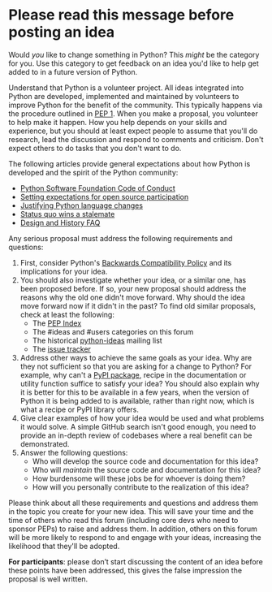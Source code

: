 # Please read this message before posting an idea

Would *you* like to change something in Python? This *might* be the category for you. Use this category to get feedback on an idea you'd like to help get added to in a future version of Python.

Understand that Python is a volunteer project. All ideas integrated into Python are developed, implemented and maintained by volunteers to improve Python for the benefit of the community. This typically happens via the procedure outlined in [PEP 1](https://peps.python.org/pep-0001). When you make a proposal, you volunteer to help make it happen. How you help depends on your skills and experience, but you should at least expect people to assume that you'll do research, lead the discussion and respond to comments and criticism. Don't expect others to do tasks that you don't want to do.

The following articles provide general expectations about how Python is developed and the spirit of the Python community:

- [Python Software Foundation Code of Conduct](https://policies.python.org/python.org/code-of-conduct/#our-community)
- [Setting expectations for open source participation](https://snarky.ca/setting-expectations-for-open-source-participation)
- [Justifying Python language changes](https://www.curiousefficiency.org/posts/2011/02/justifying-python-language-changes/)
- [Status quo wins a stalemate](https://www.curiousefficiency.org/posts/2011/02/status-quo-wins-stalemate/)
- [Design and History FAQ](https://docs.python.org/dev/faq/design.html)

Any serious proposal must address the following requirements and questions:

1. First, consider Python's [Backwards Compatibility Policy](https://peps.python.org/pep-0387) and its implications for your idea.
2. You should also investigate whether your idea, or a similar one, has been proposed before. If so, your new proposal should address the reasons why the old one didn't move forward. Why should the idea move forward now if it didn't in the past? To find old similar proposals, check at least the following:
    - The [PEP Index](https://peps.python.org/pep-0000)
    - The #ideas and #users categories on this forum
    - The historical [python-ideas](https://mail.python.org/archives/list/python-ideas@python.org) mailing list
    - The [issue tracker](https://github.com/python/cpython/labels/type-feature)
3. Address other ways to achieve the same goals as your idea. Why are they not sufficient so that you are asking for a change to Python? For example, why can't a [PyPI package](https://pypi.org), recipe in the documentation or utility function suffice to satisfy your idea? You should also explain why it is better for this to be available in a few years, when the version of Python it is being added to is available, rather than right now, which is what a recipe or PyPI library offers.
4. Give clear examples of how your idea would be used and what problems it would solve. A simple GitHub search isn't good enough, you need to provide an in-depth review of codebases where a real benefit can be demonstrated.
5. Answer the following questions:
    - Who will develop the source code and documentation for this idea?
    - Who will *maintain* the source code and documentation for this idea?
    - How burdensome will these jobs be for whoever is doing them?
    - How will you personally contribute to the realization of this idea?

Please think about all these requirements and questions and address them in the topic you create for your new idea. This will save your time and the time of others who read this forum (including core devs who need to sponsor PEPs) to raise and address them. In addition, others on this forum will be more likely to respond to and engage with your ideas, increasing the likelihood that they'll be adopted.

**For participants**: please don’t start discussing the content of an idea before these points have been addressed, this gives the false impression the proposal is well written.
